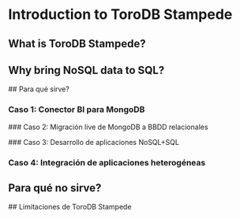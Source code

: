 # Introduction to ToroDB Stampede

## What is ToroDB Stampede?

## Why bring NoSQL data to SQL?

## Para qué sirve?

### Caso 1: Conector BI para MongoDB

### Caso 2: Migración live de MongoDB a BBDD relacionales

### Caso 3: Desarrollo de aplicaciones NoSQL+SQL

### Caso 4: Integración de aplicaciones heterogéneas

## Para qué no sirve?

## Limitaciones de ToroDB Stampede
